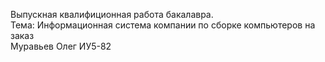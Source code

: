 Выпускная квалифиционная работа бакалавра.  
Тема: Информационная система компании по сборке компьютеров на заказ  
Муравьев Олег ИУ5-82
